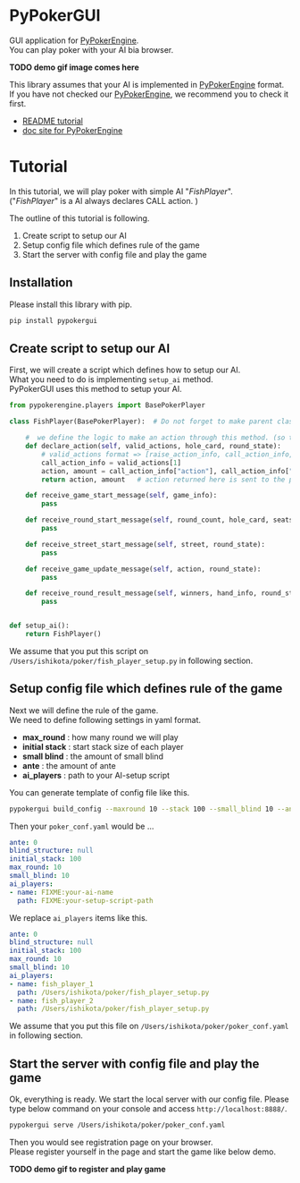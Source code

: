 # PyPokerGUI
GUI application for [PyPokerEngine](https://github.com/ishikota/PyPokerEngine).  
You can play poker with your AI bia browser.

**TODO demo gif image comes here**

This library assumes that your AI is implemented in [PyPokerEngine](https://github.com/ishikota/PyPokerEngine) format.  
If you have not checked our [PyPokerEngine](https://github.com/ishikota/PyPokerEngine), we recommend you to check it first.

- [README tutorial](https://github.com/ishikota/PyPokerEngine)
- [doc site for PyPokerEngine](https://ishikota.github.io/PyPokerEngine/)

# Tutorial
In this tutorial, we will play poker with simple AI "*FishPlayer*".  
("*FishPlayer*" is a AI always declares CALL action. )

The outline of this tutorial is following.

1. Create script to setup our AI
2. Setup config file which defines rule of the game
3. Start the server with config file and play the game

## Installation
Please install this library with pip.

```bash
pip install pypokergui
```

## Create script to setup our AI
First, we will create a script which defines how to setup our AI.  
What you need to do is implementing `setup_ai` method.    
PyPokerGUI uses this method to setup your AI.

```python
from pypokerengine.players import BasePokerPlayer

class FishPlayer(BasePokerPlayer):  # Do not forget to make parent class as "BasePokerPlayer"

    #  we define the logic to make an action through this method. (so this method would be the core of your AI)
    def declare_action(self, valid_actions, hole_card, round_state):
        # valid_actions format => [raise_action_info, call_action_info, fold_action_info]
        call_action_info = valid_actions[1]
        action, amount = call_action_info["action"], call_action_info["amount"]
        return action, amount   # action returned here is sent to the poker engine

    def receive_game_start_message(self, game_info):
        pass

    def receive_round_start_message(self, round_count, hole_card, seats):
        pass

    def receive_street_start_message(self, street, round_state):
        pass

    def receive_game_update_message(self, action, round_state):
        pass

    def receive_round_result_message(self, winners, hand_info, round_state):
        pass


def setup_ai():
    return FishPlayer()
```

We assume that you put this script on `/Users/ishikota/poker/fish_player_setup.py` in following section.

## Setup config file which defines rule of the game
Next we will define the rule of the game.  
We need to define following settings in yaml format.

- **max_round** : how many round we will play
- **initial stack** : start stack size of each player
- **small blind** : the amount of small blind
- **ante** : the amount of ante
- **ai_players** : path to your AI-setup script

You can generate template of config file like this.

```bash
pypokergui build_config --maxround 10 --stack 100 --small_blind 10 --ante 0 >> poker_conf.yaml
```

Then your `poker_conf.yaml` would be ...

```yaml
ante: 0
blind_structure: null
initial_stack: 100
max_round: 10
small_blind: 10
ai_players:
- name: FIXME:your-ai-name
  path: FIXME:your-setup-script-path
```

We replace `ai_players` items like this.

```yaml
ante: 0
blind_structure: null
initial_stack: 100
max_round: 10
small_blind: 10
ai_players:
- name: fish_player_1
  path: /Users/ishikota/poker/fish_player_setup.py
- name: fish_player_2
  path: /Users/ishikota/poker/fish_player_setup.py
```

We assume that you put this file on `/Users/ishikota/poker/poker_conf.yaml` in following section.

## Start the server with config file and play the game
Ok, everything is ready. We start the local server with our config file.
Please type below command on your console and access `http://localhost:8888/`.

```bash
pypokergui serve /Users/ishikota/poker/poker_conf.yaml
```

Then you would see registration page on your browser.  
Please register yourself in the page and start the game like below demo.

**TODO demo gif to register and play game**

